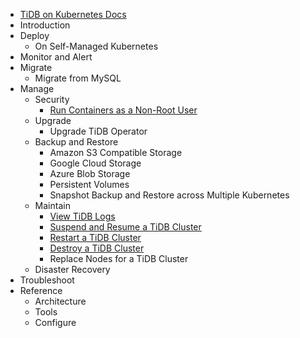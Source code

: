 <!-- markdownlint-disable MD007 -->
<!-- markdownlint-disable MD041 -->

- [TiDB on Kubernetes Docs](https://docs.pingcap.com/tidb-in-kubernetes/dev)
- Introduction
- Deploy
    - On Self-Managed Kubernetes
- Monitor and Alert
- Migrate
    - Migrate from MySQL
- Manage
    - Security
      - [Run Containers as a Non-Root User](containers-run-as-non-root-user.md)
    - Upgrade
        - Upgrade TiDB Operator
    - Backup and Restore
        - Amazon S3 Compatible Storage
        - Google Cloud Storage
        - Azure Blob Storage
        - Persistent Volumes
        - Snapshot Backup and Restore across Multiple Kubernetes
    - Maintain
        - [View TiDB Logs](view-logs.md)
        - [Suspend and Resume a TiDB Cluster](suspend-tidb-cluster.md)
        - [Restart a TiDB Cluster](restart-a-tidb-cluster.md)
        - [Destroy a TiDB Cluster](destroy-a-tidb-cluster.md)
        - Replace Nodes for a TiDB Cluster
    - Disaster Recovery
- Troubleshoot
- Reference
    - Architecture
    - Tools
    - Configure
